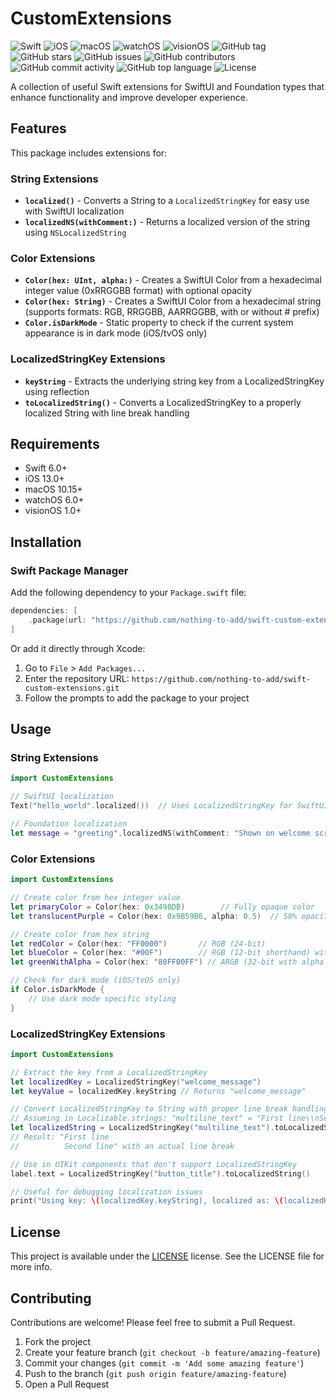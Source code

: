 # CustomExtensions

![Swift](https://img.shields.io/badge/Swift-6.0-orange.svg)
![iOS](https://img.shields.io/badge/iOS-13.0%2B-blue.svg)
![macOS](https://img.shields.io/badge/macOS-10.15%2B-blue.svg)
![watchOS](https://img.shields.io/badge/watchOS-6.0%2B-blue.svg)
![visionOS](https://img.shields.io/badge/visionOS-1.0%2B-blue.svg)
![GitHub tag](https://img.shields.io/github/v/tag/nothing-to-add/swift-custom-extensions)
![GitHub stars](https://img.shields.io/github/stars/nothing-to-add/swift-custom-extensions)
![GitHub issues](https://img.shields.io/github/issues/nothing-to-add/swift-custom-extensions)
![GitHub contributors](https://img.shields.io/github/contributors/nothing-to-add/swift-custom-extensions)
![GitHub commit activity](https://img.shields.io/github/commit-activity/m/nothing-to-add/swift-custom-extensions)
![GitHub top language](https://img.shields.io/github/languages/top/nothing-to-add/swift-custom-extensions)
![License](https://img.shields.io/github/license/nothing-to-add/swift-custom-extensions)

A collection of useful Swift extensions for SwiftUI and Foundation types that enhance functionality and improve developer experience.

## Features

This package includes extensions for:

### String Extensions

- **`localized()`** - Converts a String to a `LocalizedStringKey` for easy use with SwiftUI localization
- **`localizedNS(withComment:)`** - Returns a localized version of the string using `NSLocalizedString`

### Color Extensions

- **`Color(hex: UInt, alpha:)`** - Creates a SwiftUI Color from a hexadecimal integer value (0xRRGGBB format) with optional opacity
- **`Color(hex: String)`** - Creates a SwiftUI Color from a hexadecimal string (supports formats: RGB, RRGGBB, AARRGGBB, with or without # prefix)
- **`Color.isDarkMode`** - Static property to check if the current system appearance is in dark mode (iOS/tvOS only)

### LocalizedStringKey Extensions

- **`keyString`** - Extracts the underlying string key from a LocalizedStringKey using reflection
- **`toLocalizedString()`** - Converts a LocalizedStringKey to a properly localized String with line break handling

## Requirements

- Swift 6.0+
- iOS 13.0+
- macOS 10.15+
- watchOS 6.0+
- visionOS 1.0+

## Installation

### Swift Package Manager

Add the following dependency to your `Package.swift` file:

```swift
dependencies: [
    .package(url: "https://github.com/nothing-to-add/swift-custom-extensions.git", from: "1.0.0")
]
```

Or add it directly through Xcode:
1. Go to `File` > `Add Packages...`
2. Enter the repository URL: `https://github.com/nothing-to-add/swift-custom-extensions.git`
3. Follow the prompts to add the package to your project

## Usage

### String Extensions

```swift
import CustomExtensions

// SwiftUI localization
Text("hello_world".localized())  // Uses LocalizedStringKey for SwiftUI

// Foundation localization
let message = "greeting".localizedNS(withComment: "Shown on welcome screen")
```

### Color Extensions

```swift
import CustomExtensions

// Create color from hex integer value
let primaryColor = Color(hex: 0x3498DB)        // Fully opaque color
let translucentPurple = Color(hex: 0x9B59B6, alpha: 0.5)  // 50% opacity

// Create color from hex string
let redColor = Color(hex: "FF0000")       // RGB (24-bit)
let blueColor = Color(hex: "#00F")        // RGB (12-bit shorthand) with # prefix
let greenWithAlpha = Color(hex: "80FF00FF") // ARGB (32-bit with alpha - 50% opaque)

// Check for dark mode (iOS/tvOS only)
if Color.isDarkMode {
    // Use dark mode specific styling
}
```

### LocalizedStringKey Extensions

```swift
import CustomExtensions

// Extract the key from a LocalizedStringKey
let localizedKey = LocalizedStringKey("welcome_message")
let keyValue = localizedKey.keyString // Returns "welcome_message"

// Convert LocalizedStringKey to String with proper line break handling
// Assuming in Localizable.strings: "multiline_text" = "First line\\nSecond line";
let localizedString = LocalizedStringKey("multiline_text").toLocalizedString()
// Result: "First line
//          Second line" with an actual line break

// Use in UIKit components that don't support LocalizedStringKey
label.text = LocalizedStringKey("button_title").toLocalizedString()

// Useful for debugging localization issues
print("Using key: \(localizedKey.keyString), localized as: \(localizedKey.toLocalizedString())")
```

## License

This project is available under the [LICENSE](LICENSE) license. See the LICENSE file for more info.

## Contributing

Contributions are welcome! Please feel free to submit a Pull Request.

1. Fork the project
2. Create your feature branch (`git checkout -b feature/amazing-feature`)
3. Commit your changes (`git commit -m 'Add some amazing feature'`)
4. Push to the branch (`git push origin feature/amazing-feature`)
5. Open a Pull Request
